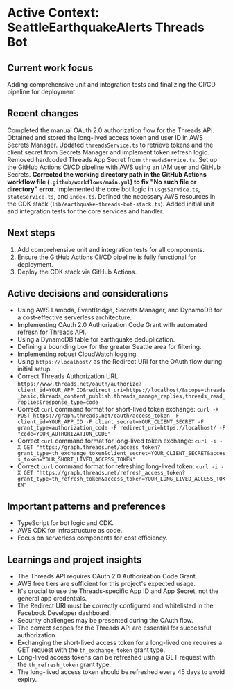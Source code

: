 # Active Context: SeattleEarthquakeAlerts Threads Bot

## Current work focus

Adding comprehensive unit and integration tests and finalizing the CI/CD pipeline for deployment.

## Recent changes

Completed the manual OAuth 2.0 authorization flow for the Threads API.
Obtained and stored the long-lived access token and user ID in AWS Secrets Manager.
Updated `threadsService.ts` to retrieve tokens and the client secret from Secrets Manager and implement token refresh logic.
Removed hardcoded Threads App Secret from `threadsService.ts`.
Set up the GitHub Actions CI/CD pipeline with AWS using an IAM user and GitHub Secrets.
**Corrected the working directory path in the GitHub Actions workflow file (`.github/workflows/main.yml`) to fix "No such file or directory" error.**
Implemented the core bot logic in `usgsService.ts`, `stateService.ts`, and `index.ts`.
Defined the necessary AWS resources in the CDK stack (`lib/earthquake-threads-bot-stack.ts`).
Added initial unit and integration tests for the core services and handler.

## Next steps

1.  Add comprehensive unit and integration tests for all components.
2.  Ensure the GitHub Actions CI/CD pipeline is fully functional for deployment.
3.  Deploy the CDK stack via GitHub Actions.

## Active decisions and considerations

*   Using AWS Lambda, EventBridge, Secrets Manager, and DynamoDB for a cost-effective serverless architecture.
*   Implementing OAuth 2.0 Authorization Code Grant with automated refresh for Threads API.
*   Using a DynamoDB table for earthquake deduplication.
*   Defining a bounding box for the greater Seattle area for filtering.
*   Implementing robust CloudWatch logging.
*   Using `https://localhost/` as the Redirect URI for the OAuth flow during initial setup.
*   Correct Threads Authorization URL: `https://www.threads.net/oauth/authorize?client_id=YOUR_APP_ID&redirect_uri=https://localhost/&scope=threads_basic,threads_content_publish,threads_manage_replies,threads_read_replies&response_type=code`
*   Correct `curl` command format for short-lived token exchange: `curl -X POST https://graph.threads.net/oauth/access_token -F client_id=YOUR_APP_ID -F client_secret=YOUR_CLIENT_SECRET -F grant_type=authorization_code -F redirect_uri=https://localhost/ -F "code=YOUR_AUTHORIZATION_CODE"`
*   Correct `curl` command format for long-lived token exchange: `curl -i -X GET "https://graph.threads.net/access_token?grant_type=th_exchange_token&client_secret=YOUR_CLIENT_SECRET&access_token=YOUR_SHORT_LIVED_ACCESS_TOKEN"`
*   Correct `curl` command format for refreshing long-lived token: `curl -i -X GET "https://graph.threads.net/refresh_access_token?grant_type=th_refresh_token&access_token=YOUR_LONG_LIVED_ACCESS_TOKEN"`

## Important patterns and preferences

*   TypeScript for bot logic and CDK.
*   AWS CDK for infrastructure as code.
*   Focus on serverless components for cost efficiency.

## Learnings and project insights

*   The Threads API requires OAuth 2.0 Authorization Code Grant.
*   AWS free tiers are sufficient for this project's expected usage.
*   It's crucial to use the Threads-specific App ID and App Secret, not the general app credentials.
*   The Redirect URI must be correctly configured and whitelisted in the Facebook Developer dashboard.
*   Security challenges may be presented during the OAuth flow.
*   The correct scopes for the Threads API are essential for successful authorization.
*   Exchanging the short-lived access token for a long-lived one requires a GET request with the `th_exchange_token` grant type.
*   Long-lived access tokens can be refreshed using a GET request with the `th_refresh_token` grant type.
*   The long-lived access token should be refreshed every 45 days to avoid expiry.
